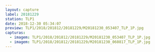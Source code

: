 ```yaml
---
layout: capture
label: 20181229
station: TLP1
date: 2018-12-30 05:34:07
preview: TLP1/2018/201812/20181229/M20181230_053407_TLP_1P.jpg
capturas:
  - imagem: TLP1/2018/201812/20181229/M20181230_053407_TLP_1P.jpg
  - imagem: TLP1/2018/201812/20181229/M20181230_060817_TLP_1P.jpg
---
```

